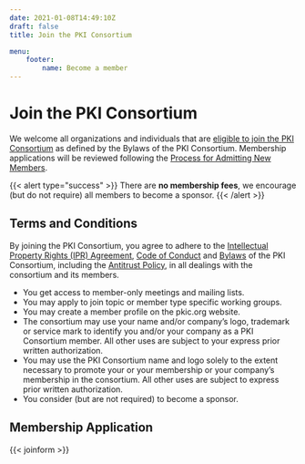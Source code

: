 ```yaml
---
date: 2021-01-08T14:49:10Z
draft: false
title: Join the PKI Consortium

menu: 
    footer:
        name: Become a member
---
```


# Join the PKI Consortium

We welcome all organizations and individuals that are [eligible to join the PKI Consortium](/bylaws/#eligibility) as defined by the Bylaws of the PKI Consortium. Membership applications will be reviewed following the [Process for Admitting New Members](/bylaws/#process-for-admitting-new-members).

{{< alert type="success" >}}
There are **no membership fees**, we encourage (but do not require) all members to become a sponsor.
{{< /alert >}}

## Terms and Conditions
By joining the PKI Consortium, you agree to adhere to the [Intellectual Property Rights (IPR) Agreement](/ipr/), [Code of Conduct](/code-of-conduct/) and [Bylaws](/bylaws/) of the PKI Consortium, including the [Antitrust Policy](/bylaws/#11-antitrust-policy), in all dealings with the consortium and its members.

- You get access to member-only meetings and mailing lists.
- You may apply to join topic or member type specific working groups.
- You may create a member profile on the pkic.org website.
- The consortium may use your name and/or company’s logo, trademark or service mark to identify you and/or your company as a PKI Consortium member. All other uses are subject to your express prior written authorization. 
- You may use the PKI Consortium name and logo solely to the extent necessary to promote your or your membership or your company’s membership in the consortium. All other uses are subject to express prior written authorization.
- You consider (but are not required) to become a sponsor.

## Membership Application 

{{< joinform >}}